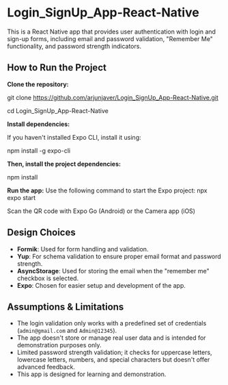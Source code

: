# Login_SignUp_App-React-Native
This is a React Native app that provides user authentication with login and sign-up forms, including email and password validation, "Remember Me" functionality, and password strength indicators.

## How to Run the Project

**Clone the repository:**

   git clone https://github.com/arjunjaver/Login_SignUp_App-React-Native.git

   cd Login_SignUp_App-React-Native

**Install dependencies:**

If you haven't installed Expo CLI, install it using:

npm install -g expo-cli



**Then, install the project dependencies:**

npm install



**Run the app:**
Use the following command to start the Expo project:
npx expo start

Scan the QR code with Expo Go (Android) or the Camera app (iOS)



## Design Choices
- **Formik**: Used for form handling and validation.
- **Yup**: For schema validation to ensure proper email format and password strength.
- **AsyncStorage**: Used for storing the email when the "remember me" checkbox is selected.
- **Expo**: Chosen for easier setup and development of the app.


## Assumptions & Limitations
- The login validation only works with a predefined set of credentials (`admin@gmail.com` and `Admin@12345`).
- The app doesn't store or manage real user data and is intended for demonstration purposes only.
- Limited password strength validation; it checks for uppercase letters, lowercase letters, numbers, and special characters but doesn't offer advanced feedback.
- This app is designed for learning and demonstration.
